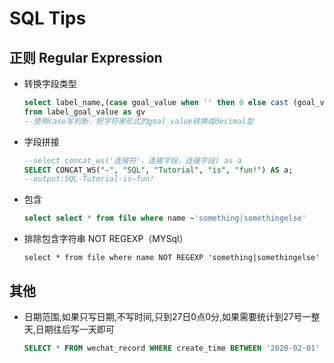 # SQL Tips

## 正则 Regular Expression

- 转换字段类型

  ```sql
  select label_name,(case goal_value when '' then 0 else cast (goal_value as decimal) end ) 
  from label_goal_value as gv
  --使用case写判断，把字符串形式的goal_value转换成decimal型
  ```

  

- 字段拼接

  ```sql
  --select concat_ws('连接符'，连接字段，连接字段) as a
  SELECT CONCAT_WS("-", "SQL", "Tutorial", "is", "fun!") AS a;
  --output:SQL-Tutorial-is-fun!
  ```

  

- 包含

  ```sql
  select select * from file where name ~'something|somethingelse'
  ```

  

- 排除包含字符串 NOT REGEXP（MYSql）

  ```mysql
  select * from file where name NOT REGEXP 'something|somethingelse'
  ```

  

## 其他

- 日期范围,如果只写日期,不写时间,只到27日0点0分,如果需要统计到27号一整天,日期往后写一天即可

  ```sql
  SELECT * FROM wechat_record WHERE create_time BETWEEN '2020-02-01' and '2020-02-27'
  ```

  